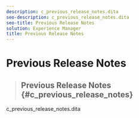 ```yaml
---
description: c_previous_release_notes.dita
seo-description: c_previous_release_notes.dita
seo-title: Previous Release Notes
solution: Experience Manager
title: Previous Release Notes
---
```


# Previous Release Notes


>## Previous Release Notes {#c_previous_release_notes}
><draft-comment author="ind14750" otherprops="merge">
 c_previous_release_notes.dita
</draft-comment>

